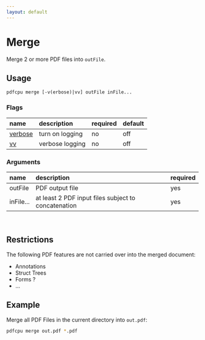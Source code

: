 ```yaml
---
layout: default
---
```


# Merge

Merge 2 or more PDF files into `outFile`.

## Usage

```
pdfcpu merge [-v(erbose)|vv] outFile inFile...
```

### Flags

| name         | description       | required | default
|:-------------|:------------------|:---------|:-
| [verbose](../getting_started.md) | turn on logging     | no       | off
| [vv](../getting_started.md)      | verbose logging     | no       | off

### Arguments

| name         | description         | required
|:-------------|:--------------------|:--------
| outFile      | PDF output file     | yes  
| inFile...    | at least 2 PDF input files subject to concatenation | yes

<br>

## Restrictions

The following PDF features are not carried over into the merged document:

* Annotations
* Struct Trees
* Forms ?
* ...

## Example

Merge all PDF Files in the current directory into `out.pdf`:

```sh
pdfcpu merge out.pdf *.pdf
```
